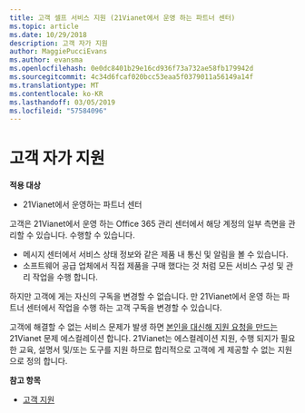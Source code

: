 ```yaml
---
title: 고객 셀프 서비스 지원 (21Vianet에서 운영 하는 파트너 센터)
ms.topic: article
ms.date: 10/29/2018
description: 고객 자가 지원
author: MaggiePucciEvans
ms.author: evansma
ms.openlocfilehash: 0e0dc8401b29e16cd936f73a732ae58fb179942d
ms.sourcegitcommit: 4c34d6fcaf020bcc53eaa5f0379011a56149a14f
ms.translationtype: MT
ms.contentlocale: ko-KR
ms.lasthandoff: 03/05/2019
ms.locfileid: "57584096"
---
```

# <a name="customer-self-support"></a>고객 자가 지원

**적용 대상**

-   21Vianet에서 운영하는 파트너 센터

고객은 21Vianet에서 운영 하는 Office 365 관리 센터에서 해당 계정의 일부 측면을 관리할 수 있습니다. 수행할 수 있습니다.

-   메시지 센터에서 서비스 상태 정보와 같은 제품 내 통신 및 알림을 볼 수 있습니다.
-   소프트웨어 공급 업체에서 직접 제품을 구매 했다는 것 처럼 모든 서비스 구성 및 관리 작업을 수행 합니다. 

하지만 고객에 게는 자신의 구독을 변경할 수 없습니다. 만 21Vianet에서 운영 하는 파트너 센터에서 작업을 수행 하는 고객 구독을 변경할 수 있습니다.

고객에 해결할 수 없는 서비스 문제가 발생 하면 [본인을 대신해 지원 요청을 만드는](report-problems-on-behalf-of-a-customer.md) 21Vianet 문제 에스컬레이션 합니다. 21Vianet는 에스컬레이션 지원, 수행 되지가 필요한 교육, 설명서 및/또는 도구를 지원 하므로 합리적으로 고객에 게 제공할 수 없는 지원으로 정의 합니다.

**참고 항목**

-   [고객 지원](customer-support.md)





 

 




